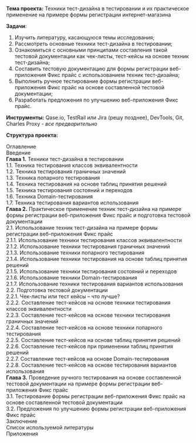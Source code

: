 **Тема проекта:** Техники тест-дизайна в тестировании и их практическое применение на примере формы регистрации интернет-магазина

**Задачи**:
1.	Изучить литературу, касающуюся темы исследования;
2.	Рассмотреть основные техники тест-дизайна в тестировании;
3.	Ознакомиться с основными принципами составления такой тестовой документации как чек-листы, тест-кейсы на основе техник тест-дизайна;
4.	Составить тестовую документацию для формы регистрации веб-приложения Фикс прайс с использованием техник тест-дизайна;
5.	Выполнить ручное тестирование формы регистрации веб-приложения Фикс прайс на основе составленной тестовой документации;
6.	Разработать предложения по улучшению веб-приложения Фикс прайс.

**Инструменты:** Qase.io, TestRail или Jira (решу позднее), DevTools, Git, Charles Proxy - *все предварительно*


**Структура проекта:**

Оглавление  
Введение  
**Глава 1.** Техники тест-дизайна в тестировании  
 1.1.	 Техника тестирования классов эквивалентности  
1.2.	 Техника тестирования граничных значений  
1.3.	 Техника попарного тестирования  
1.4.	 Техника тестирования на основе таблиц принятия решений    
1.5.	 Техника тестирования состояний и переходов  
1.6.	 Техника Domain-тестирования  
1.7.	 Техника тестирования вариантов использования  
**Глава 2.** Практическое применение техник тест-дизайна на примере формы регистрации веб-приложения Фикс прайс и подготовка тестовой документации  
2.1. Использование техник тест-дизайна на примере формы регистрации веб-приложения Фикс прайс  
2.1.1.	Использование техники тестирования классов эквивалентности  
2.1.2.	Использование техники тестирования граничных значений  
2.1.3.	Использование техники попарного тестирования  
2.1.4.	Использование техники тестирования на основе таблиц принятия решений  
2.1.5.	Использование техники тестирования состояний и переходов  
2.1.6.	Использование техники Domain-тестирования  
2.1.7.	Использование техники тестирования вариантов использования  
2.2. Подготовка тестовой документации   
	2.2.1. Чек-листы или тест кейсы – что лучше?  
2.2.2. Составление тест-кейсов на основе техники тестирования классов эквивалентности  
2.2.3. Составление тест-кейсов на основе техники тестирования граничных значений  
2.2.4. Составление тест-кейсов на основе техники попарного тестирования  
2.2.5. Составление тест-кейсов на основе таблиц принятия решений  
2.2.6. Составление тест-кейсов при применении таблиц принятия решений  
2.2.7. Составление тест-кейсов на основе Domain-тестирования  
2.2.8. Составление тест-кейсов на основе тестирования вариантов использования  
**Глава 3.** Проведение ручного тестирования на основе составленной тестовой документации на примере формы регистрации веб-приложения Фикс прайс  
3.1. Тестирование формы регистрации веб-приложения Фикс прайс на основе составленной тестовой документации  
3.2. Предложения по улучшению формы регистрации веб-приложения Фикс прайс  
Заключение   
Список используемой литературы  
Приложения  
